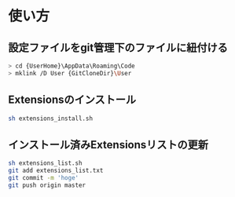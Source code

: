 # 使い方  
## 設定ファイルをgit管理下のファイルに紐付ける
```sh
> cd {UserHome}\AppData\Roaming\Code
> mklink /D User {GitCloneDir}\User
```  
## Extensionsのインストール  
```sh
sh extensions_install.sh
```  
## インストール済みExtensionsリストの更新  
```sh
sh extensions_list.sh
git add extensions_list.txt
git commit -m 'hoge'
git push origin master
```  
